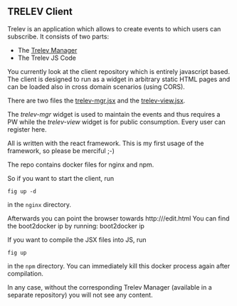 ## TRELEV Client

Trelev is an application which allows to create events to which users can subscribe.
It consists of two parts:

* The [Trelev Manager](https://github.com/jocsch/trelev-manager)
* The Trelev JS Code

You currently look at the client repository which is entirely javascript based.
The client is designed to run as a widget in arbitrary static HTML pages and can
be loaded also in cross domain scenarios (using CORS).

There are two files the [trelev-mgr.jsx](trelev-client/nginx/content/trelev-mgr.jsx) and the [trelev-view.jsx](trelev-client/nginx/content/trelev-view.jsx).

The *trelev-mgr* widget is used to maintain the events and thus requires a PW while the *trelev-view* widget is 
for public consumption. Every user can register here.

All is written with the react framework. This is my first usage of the framework, so please
be merciful ;-)

The repo contains docker files for nginx and npm.

So if you want to start the client, run

`fig up -d`

in the `nginx` directory.

Afterwards you can point the browser towards http://<boot2dockerip>/edit.html 
You can find the boot2docker ip by running: boot2docker ip

If you want to compile the JSX files into JS, run

`fig up`

in the `npm` directory. You can immediately kill this docker process again after compilation.

In any case, without the corresponding Trelev Manager (available in a separate repository) you will not see any content.
